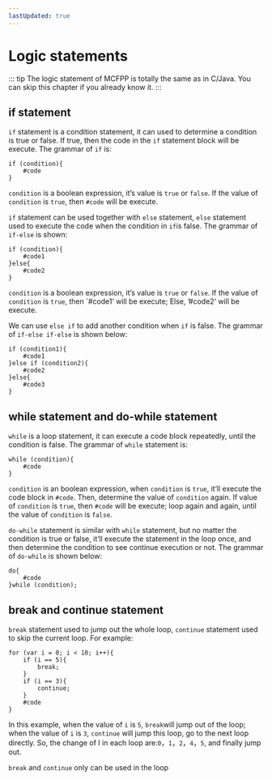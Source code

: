 ```yaml
---
lastUpdated: true
---
```


# Logic statements

::: tip
The logic statement of MCFPP is totally the same as in C/Java. You can skip this chapter if you already know it.
:::

## if statement

`if` statement is a condition statement, it can used to determine a condition is true or false. If true, then the code in the `if` statement block will be execute. The grammar of `if` is:

```mcfpp
if (condition){
    #code
}
```

`condition` is a boolean expression, it’s value is `true` or `false`. If the value of `condition` is `true`, then `#code` will be execute.

`if` statement can be used together with `else` statement, `else` statement used to execute the code when the condition in `if`is false. The grammar of `if-else` is shown:

```mcfpp
if (condition){
    #code1
}else{
    #code2
}
```

`condition` is a boolean expression, it’s value is `true` or `false`. If the value of `condition` is `true`, then `#code1‘ will be execute; Else, ’#code2‘ will be execute.

We can use `else if` to add another condition when `if` is false. The grammar of `if-else if-else` is shown below:

```mcfpp
if (condition1){
    #code1
}else if (condition2){
    #code2
}else{
    #code3
}
```

## while statement and do-while statement

`while` is a loop statement, it can execute a code block repeatedly, until the condition is false. The grammar of `while` statement is:

```mcfpp
while (condition){
    #code
}
```

`condition` is an boolean expression, when `condition` is `true`, it’ll execute the code block in `#code`. Then, determine the value of `condition` again. If value of `condition` is `true`, then `#code` will be execute; loop again and again, until the value of `condition` is `false`.

`do-while` statement is similar with `while` statement, but no matter the condition is true or false, it’ll execute the statement in the loop once, and then determine the condition to see continue execution or not. The grammar of `do-while` is shown below:

```mcfpp
do{
    #code
}while (condition);
```

## break and continue statement

`break` statement used to jump out the whole loop, `continue` statement used to skip the current loop. For example:

```mcfpp
for (var i = 0; i < 10; i++){
    if (i == 5){
        break;
    }
    if (i == 3){
        continue;
    }
    #code
}
```

In this example, when the value of `i` is `5`, `break`will jump out of the loop; when the value of `i` is `3`, `continue` will jump this loop, go to the next loop directly. So, the change of I in each loop are:`0`，`1`，`2`，`4`，`5`, and finally jump out.

`break` and `continue` only can be used in the loop
